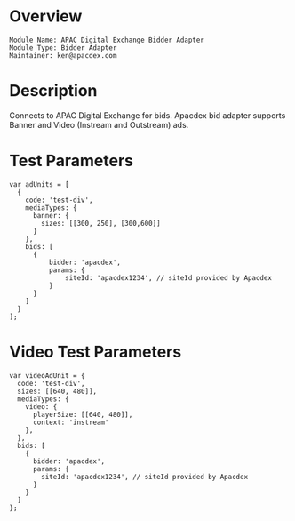 # Overview

```
Module Name: APAC Digital Exchange Bidder Adapter
Module Type: Bidder Adapter
Maintainer: ken@apacdex.com
```

# Description

Connects to APAC Digital Exchange for bids.
Apacdex bid adapter supports Banner and Video (Instream and Outstream) ads.

# Test Parameters
```
var adUnits = [
  {
    code: 'test-div',
    mediaTypes: {
      banner: {
        sizes: [[300, 250], [300,600]]
      }
    },
    bids: [
      {
          bidder: 'apacdex',
          params: {
              siteId: 'apacdex1234', // siteId provided by Apacdex
          }
      }
    ]
  }
];
```

# Video Test Parameters
```
var videoAdUnit = {
  code: 'test-div',
  sizes: [[640, 480]],
  mediaTypes: {
    video: {
      playerSize: [[640, 480]],
      context: 'instream'
    },
  },
  bids: [
    {
      bidder: 'apacdex',
      params: {
        siteId: 'apacdex1234', // siteId provided by Apacdex
      }
    }
  ]
};
```